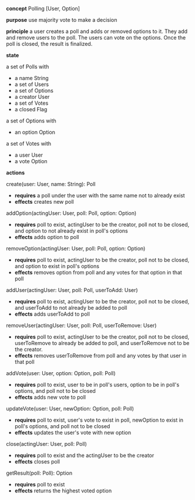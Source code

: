 **concept** Polling [User, Option]

**purpose** use majority vote to make a decision

**principle** a user creates a poll and adds or removed options to it.
They add and remove users to the poll. The users can vote on the options. Once the
poll is closed, the result is finalized.

**state**

a set of Polls with

* a name String
* a set of Users
* a set of Options
* a creator User
* a set of Votes
* a closed Flag

a set of Options with

* an option Option

a set of Votes with

* a user User
* a vote Option

**actions**

create(user: User, name: String): Poll

*   **requires** a poll under the user with the same name not to already exist
*   **effects** creates new poll

addOption(actingUser: User, poll: Poll, option: Option)

*   **requires** poll to exist, actingUser to be the creator, poll not to be closed, and option to not already exist in poll's options
*   **effects** adds option to poll

removeOption(actingUser: User, poll: Poll, option: Option)

*   **requires** poll to exist, actingUser to be the creator, poll not to be closed, and option to exist in poll's options
*   **effects** removes option from poll and any votes for that option in that poll

addUser(actingUser: User, poll: Poll, userToAdd: User)

*   **requires** poll to exist, actingUser to be the creator, poll not to be closed, and userToAdd to not already be added to poll
*   **effects** adds userToAdd to poll

removeUser(actingUser: User, poll: Poll, userToRemove: User)

*   **requires** poll to exist, actingUser to be the creator, poll not to be closed, userToRemove to already be added to poll, and userToRemove not to be the creator.
*   **effects** removes userToRemove from poll and any votes by that user in that poll

addVote(user: User, option: Option, poll: Poll)

*   **requires** poll to exist, user to be in poll's users, option to be in poll's options, and poll not to be closed
*   **effects** adds new vote to poll

updateVote(user: User, newOption: Option, poll: Poll)

*   **requires** poll to exist, user's vote to exist in poll, newOption to exist in poll's options, and poll not to be closed
*   **effects** updates the user's vote with new option

close(actingUser: User, poll: Poll)

*   **requires** poll to exist and the actingUser to be the creator
*   **effects** closes poll

getResult(poll: Poll): Option

*   **requires** poll to exist
*   **effects** returns the highest voted option
